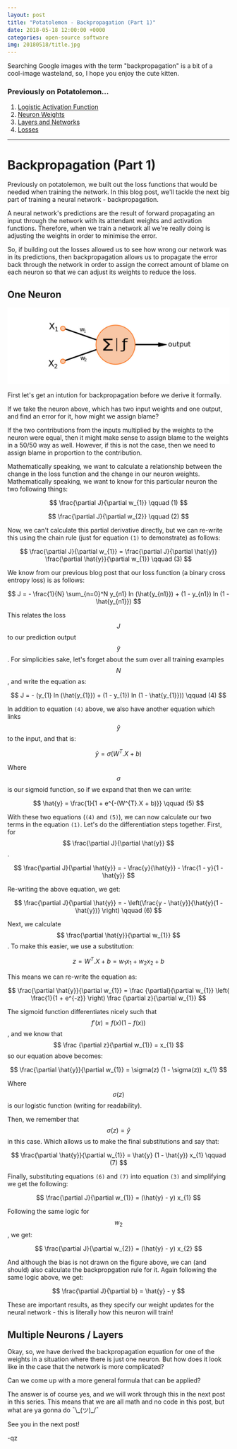 ```yaml
---
layout: post
title: "Potatolemon - Backpropagation (Part 1)"
date: 2018-05-18 12:00:00 +0000
categories: open-source software
img: 20180518/title.jpg
---
```


Searching Google images with the term "backpropagation" is a bit of a cool-image wasteland, so, I hope you enjoy the cute kitten.

### Previously on Potatolemon...

1. [Logistic Activation Function](https://qichaozhao.github.io/potato-lemon-1/)
2. [Neuron Weights](https://qichaozhao.github.io/potato-lemon-2/)
3. [Layers and Networks](https://qichaozhao.github.io/potato-lemon-3/)
4. [Losses](https://qichaozhao.github.io/potato-lemon-4/)

---

# Backpropagation (Part 1)

Previously on potatolemon, we built out the loss functions that would be needed when training the network. In this blog post, we'll tackle the next big part of training a neural network - backpropagation.

A neural network's predictions are the result of forward propagating an input through the network with its attendant weights and activation functions. Therefore, when we train a network all we're really doing is adjusting the weights in order to minimise the error.

So, if building out the losses allowed us to see how wrong our network was in its predictions, then backpropagation allows us to propagate the error back through the network in order to assign the correct amount of blame on each neuron so that we can adjust its weights to reduce the loss.

## One Neuron

![Figure 1](/images/20180518/figure_1_neuron.jpg)

First let's get an intution for backpropagation before we derive it formally.

If we take the neuron above, which has two input weights and one output, and find an error for it, how might we assign blame?

If the two contributions from the inputs multiplied by the weights to the neuron were equal, then it might make sense to assign blame to the weights in a 50/50 way as well. However, if this is not the case, then we need to assign blame in proportion to the contribution.

Mathematically speaking, we want to calculate a relationship between the change in the loss function and the change in our neuron weights. Mathematically speaking, we want to know for this particular neuron the two following things:

$$ \frac{\partial J}{\partial w_{1}} \qquad (1) $$

$$ \frac{\partial J}{\partial w_{2}} \qquad (2) $$

Now, we can't calculate this partial derivative directly, but we can re-write this using the chain rule (just for equation `(1)` to demonstrate) as follows:

$$ \frac{\partial J}{\partial w_{1}} = \frac{\partial J}{\partial \hat{y}} \frac{\partial \hat{y}}{\partial w_{1}} \qquad (3) $$

We know from our previous blog post that our loss function (a binary cross entropy loss) is as follows:

$$ J = - \frac{1}{N} \sum_{n=0}^N y_{n1} ln (\hat{y_{n1}}) + (1 - y_{n1}) ln (1 - \hat{y_{n1}}) $$

This relates the loss $$ J $$ to our prediction output $$ \hat{y} $$. For simplicities sake, let's forget about the sum over all training examples $$ N $$, and write the equation as:

$$ J = - (y_{1} ln (\hat{y_{1}}) + (1 - y_{1}) ln (1 - \hat{y_{1}})) \qquad (4) $$

In addition to equation `(4)` above, we also have another equation which links $$ \hat{y} $$ to the input, and that is:

$$ \hat{y} = \sigma(W^{T}.X + b) $$

Where $$ \sigma $$ is our sigmoid function, so if we expand that then we can write:

$$ \hat{y} = \frac{1}{1 + e^{-(W^{T}.X + b)}} \qquad (5) $$

With these two equations (`(4)` and `(5)`), we can now calculate our two terms in the equation `(1)`. Let's do the differentiation steps together. First, for $$ \frac{\partial J}{\partial \hat{y}} $$.

$$ \frac{\partial J}{\partial \hat{y}} = - \frac{y}{\hat{y}} - \frac{1 - y}{1 - \hat{y}} $$

Re-writing the above equation, we get:

$$ \frac{\partial J}{\partial \hat{y}} = - \left(\frac{y - \hat{y}}{\hat{y}(1 - \hat{y})} \right) \qquad (6) $$

Next, we calculate $$ \frac{\partial \hat{y}}{\partial w_{1}} $$. To make this easier, we use a substitution:

$$ z = W^{T}.X + b = w_{1}x_{1} + w_{2}x_{2} + b $$

This means we can re-write the equation as:

$$ \frac{\partial \hat{y}}{\partial w_{1}} = \frac {\partial}{\partial w_{1}} \left( \frac{1}{1 + e^{-z}} \right) \frac {\partial z}{\partial w_{1}} $$

The sigmoid function differentiates nicely such that $$ f'(x) = f(x) (1 - f(x)) $$, and we know that $$ \frac {\partial z}{\partial w_{1}} = x_{1} $$ so our equation above becomes:

$$ \frac{\partial \hat{y}}{\partial w_{1}} = \sigma(z) (1 - \sigma(z)) x_{1} $$

Where $$ \sigma(z) $$ is our logistic function (writing for readability).

Then, we remember that $$ \sigma(z) = \hat{y} $$ in this case. Which allows us to make the final substitutions and say that:

$$ \frac{\partial \hat{y}}{\partial w_{1}} = \hat{y} (1 - \hat{y}) x_{1} \qquad (7) $$

Finally, substituting equations `(6)` and `(7)` into equation `(3)` and simplifying we get the following:

$$ \frac{\partial J}{\partial w_{1}} = (\hat{y} - y) x_{1} $$

Following the same logic for $$ w_{2} $$, we get:

$$ \frac{\partial J}{\partial w_{2}} = (\hat{y} - y) x_{2} $$

And although the bias is not drawn on the figure above, we can (and should) also calculate the backpropgation rule for it. Again following the same logic above, we get:

$$ \frac{\partial J}{\partial b} = \hat{y} - y $$
 
These are important results, as they specify our weight updates for the neural network - this is literally how this neuron will train!

## Multiple Neurons / Layers

Okay, so, we have derived the backpropagation equation for one of the weights in a situation where there is just one neuron. But how does it look like in the case that the network is more complicated?

Can we come up with a more general formula that can be applied?

The answer is of course yes, and we will work through this in the next post in this series. This means that we are all math and no code in this post, but what are ya gonna do ¯\\\_(ツ)_/¯

See you in the next post!

-qz

